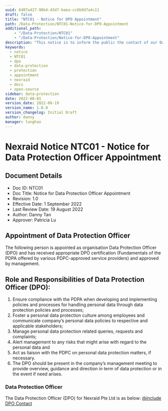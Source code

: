 ```yaml
---
uuid: 6407a427-90b4-43d7-baea-cc6b9d7a4c11
draft: false
title: "NTC01 - Notice for DPO Appointment"
path: /Data-Protection/NTC01-Notice-for-DPO-Appointment
additional_path:
    - "/Data-Protection/NTC01"
    - "/Data-Protection/Notice-for-DPO-Appointment"
description: "This notice is to inform the public the contact of our Data Protection Officer."
keywords: 
  - notice
  - NTC01
  - dpo
  - data-protection
  - protection
  - appointment
  - nexraid
  - docs
  - open-source
sidebar: data-protection
date: 2022-08-01
version_date: 2022-08-19
version_name: 1.0.0
version_changelog: Initial Draft
author: danny
manager: lunghao
---
```


# Nexraid Notice NTC01 - Notice for Data Protection Officer Appointment

## Document Details
* Doc ID: NTC01
* Doc Title: Notice for Data Protection Officer Appointment
* Revision: 1.0
* Effective Date: 1 September 2022
* Last Review Date: 19 August 2022
* Author: Danny Tan
* Approver: Patricia Lu


## Appointment of Data Protection Officer
The following person is appointed as organisation Data Protection Officer (DPO) and has received appropriate DPO certification (Fundamentals of the PDPA offered by various PDPC-approved service providers) and approved by management.

## Role and Responsibilities of Data Protection Officer (DPO):
1. Ensure compliance with the PDPA when developing and implementing policies and processes for handling personal data through data protection policies and processes;
2. Foster a personal data protection culture among employees and communicate company’s personal data policies to respective and applicable stakeholders;
3. Manage personal data protection related queries, requests and complaints;
4. Alert management to any risks that might arise with regard to the personal data and
5. Act as liaison with the PDPC on personal data protection matters, if necessary.
6. The DPO should be present in the company’s management meeting to provide overview, guidance and direction in term of data protection or in the event if need arises. 

### Data Protection Officer
The Data Protection Officer (DPO) for Nexraid Pte Ltd is as below: 
[@include DPO Contact](DPO-Contact.md)